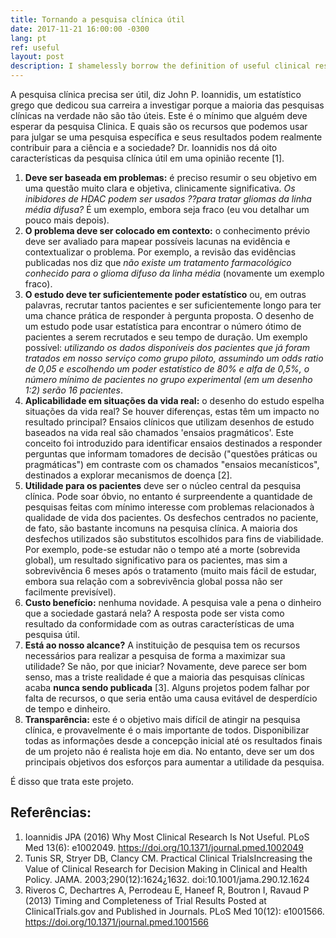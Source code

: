 ```yaml
---
title: Tornando a pesquisa clínica útil
date: 2017-11-21 16:00:00 -0300
lang: pt
ref: useful
layout: post
description: I shamelessly borrow the definition of useful clinical research from John P. Ioannidis
---
```


A pesquisa clínica precisa ser útil, diz John P. Ioannidis, um estatístico grego que dedicou sua carreira a investigar porque a maioria das pesquisas clínicas na verdade não são tão úteis. Este é o mínimo que alguém deve esperar da pesquisa Clinica. E quais são os recursos que podemos usar para julgar se uma pesquisa específica e seus resultados podem realmente contribuir para a ciência e a sociedade? Dr. Ioannidis nos dá oito características da pesquisa clínica útil em uma opinião recente [1].

1. **Deve ser baseada em problemas:** é preciso resumir o seu objetivo em uma questão muito clara e objetiva, clinicamente significativa. _Os inibidores de HDAC podem ser usados ??para tratar gliomas da linha média difusa?_ É um exemplo, embora seja fraco (eu vou detalhar um pouco mais depois).
2. **O problema deve ser colocado em contexto:** o conhecimento prévio deve ser avaliado para mapear possíveis lacunas na evidência e contextualizar o problema. Por exemplo, a revisão das evidências publicadas nos diz que _não existe um tratamento farmacológico conhecido para o glioma difuso da linha média_ (novamente um exemplo fraco).
3. **O estudo deve ter suficientemente poder estatístico** ou, em outras palavras, recrutar tantos pacientes e ser suficientemente longo para ter uma chance prática de responder à pergunta proposta. O desenho de um estudo pode usar estatística para encontrar o número ótimo de pacientes a serem recrutados e seu tempo de duração. Um exemplo possível: _utilizando os dados disponíveis dos pacientes que já foram tratados em nosso serviço como grupo piloto, assumindo um *odds ratio* de 0,05 e escolhendo um poder estatístico de 80% e alfa de 0,5%, o número mínimo de pacientes no grupo experimental (em um desenho 1:2) serão 16 pacientes_.
4. **Aplicabilidade em situações da vida real:** o desenho do estudo espelha situações da vida real? Se houver
diferenças, estas têm um impacto no resultado principal? Ensaios clínicos que utilizam desenhos de estudo baseados na vida real são chamados 'ensaios pragmáticos'. Este conceito foi introduzido para identificar ensaios destinados a responder perguntas que informam tomadores de decisão ("questões práticas ou pragmáticas") em contraste com os chamados "ensaios mecanísticos", destinados a explorar mecanismos de doença [2].
5. **Utilidade para os pacientes** deve ser o núcleo central da pesquisa clínica. Pode soar óbvio, no entanto é surpreendente a quantidade de pesquisas feitas com mínimo interesse com problemas relacionados à qualidade de vida dos pacientes. Os desfechos centrados no paciente, de fato, são bastante incomuns na pesquisa clínica. A maioria dos desfechos utilizados são substitutos escolhidos para fins de viabilidade. Por exemplo, pode-se estudar não o tempo até a morte (sobrevida global), um resultado significativo para os pacientes, mas sim a sobrevivência 6 meses após o tratamento (muito mais fácil de estudar, embora sua relação com a sobrevivência global possa não ser facilmente previsível).
6. **Custo benefício:** nenhuma novidade. A pesquisa vale a pena o dinheiro que a sociedade gastará nela? A resposta pode ser vista como resultado da conformidade com as outras características de uma pesquisa útil.
7. **Está ao nosso alcance?** A instituição de pesquisa tem os recursos necessários para realizar a pesquisa de forma a maximizar sua utilidade? Se não, por que iniciar? Novamente, deve parece ser bom senso, mas a triste realidade é que a maioria das pesquisas clínicas acaba **nunca sendo publicada** [3]. Alguns projetos podem falhar por falta de recursos, o que seria então uma causa evitável de desperdício de tempo e dinheiro.
8. **Transparência:** este é o objetivo mais difícil de atingir na pesquisa clínica, e provavelmente é o mais importante de todos. Disponibilizar todas as informações desde a concepção inicial até os resultados finais de um projeto não é realista hoje em dia. No entanto, deve ser um dos principais objetivos dos esforços para aumentar a utilidade da pesquisa.

É disso que trata este projeto.

## Referências:
1.  Ioannidis JPA (2016) Why Most Clinical Research Is Not Useful. PLoS Med 13(6): e1002049. https://doi.org/10.1371/journal.pmed.1002049
2. Tunis SR, Stryer DB, Clancy CM. Practical Clinical TrialsIncreasing the Value of Clinical Research for Decision Making in Clinical and Health Policy. JAMA. 2003;290(12):1624¿1632. doi:10.1001/jama.290.12.1624
3. Riveros C, Dechartres A, Perrodeau E, Haneef R, Boutron I, Ravaud P (2013) Timing and Completeness of Trial Results Posted at ClinicalTrials.gov and Published in Journals. PLoS Med 10(12): e1001566. https://doi.org/10.1371/journal.pmed.1001566
